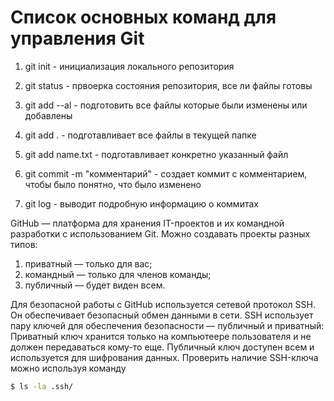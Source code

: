 # Список основных команд для управления Git
1. git init - инициализация локального репозитория
2. git status - првоерка состояния репозитория, все ли файлы готовы

3. git add --al - подготовить все файлы которые были изменены или добавлены
4. git add . - подготавливает все файлы в текущей папке
5. git add name.txt - подготавливает конкретно указанный файл

6. git commit -m "комментарий" - создает коммит с комментарием, чтобы было понятно, что было изменено
5. git log - выводит подробную информацию о коммитах

GitHub — платформа для хранения IT-проектов и их командной разработки с использованием Git. 
Можно создавать проекты разных типов: 
1. приватный — только для вас;
2. командный — только для членов команды;
3. публичный — будет виден всем.

Для безопасной работы с GitHub используется сетевой протокол SSH.
Он обеспечивает безопасный обмен данными в сети.
SSH использует пару ключей для обеспечения безопасности — публичный и приватный: 
Приватный ключ хранится только на компьютеере пользователя и не должен передаваться кому-то еще.
Публичный ключ доступен всем и используется для шифрования данных.
Проверить наличие SSH-ключа можно используя команду 
```bash
$ ls -la .ssh/
```